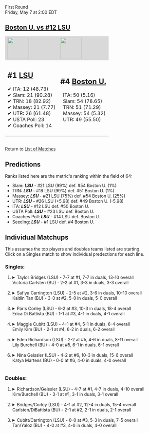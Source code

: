 First Round  
Friday, May 7 at 2:00 EDT
## [Boston U. vs #12 LSU](https://www.ncaa.com/game/5833658) 

<table>  
<tr style="background-color: #d9d9d9 !important"><td><a href="#"><img src="https://www.ncaa.com/sites/default/files/images/logos/schools/l/lsu.70.png" width="70" height="70" /></a></td><td><a href="#"><img src="https://www.ncaa.com/sites/default/files/images/logos/schools/b/boston-u.70.png" width="70" height="70" /></a></td></tr>
<tr><td>  

<h2>#1 <a href="#">LSU</a></h2>  
&#10004; ITA: 12 (48.73)<br>  
&#10004; Slam: 21 (90.28)<br>  
&#10004; TRN: 18 (82.92)<br>  
&#10004; Massey: 21 (7.77)<br>  
&#10004; UTR: 26 (61.48)<br>  
&#10004; USTA Poll: 23<br>  
&#10004; Coaches Poll: 14<br>  
<br>  

</td><td>  

<h2>#4 <a href="#">Boston U.</a></h2>  
&nbsp; ITA: 50 (5.16)<br>  
&nbsp; Slam: 54 (78.65)<br>  
&nbsp; TRN: 51 (71.29)<br>  
&nbsp; Massey: 54 (5.32)<br>  
&nbsp; UTR: 49 (55.50)<br>  
<br>  

</td></tr></table>  


<br>Return to [List of Matches](../index.md)  

## Predictions  

Ranks listed here are the metric's ranking within the field of 64:  
- Slam: ***LSU*** - #21 LSU (99%) def. #54 Boston U. (1%)  
- TRN: ***LSU*** - #18 LSU (99%) def. #51 Boston U. (1%)  
- Massey: ***LSU*** - #21 LSU (75%) def. #54 Boston U. (25%)  
- UTR: ***LSU*** - #26 LSU (+5.98) def. #49 Boston U. (-5.98)  
- ITA: ***LSU*** - #12 LSU def. #50 Boston U.  
- USTA Poll: ***LSU*** - #23 LSU def. Boston U.  
- Coaches Poll: ***LSU*** - #14 LSU def. Boston U.  
- Seeding: ***LSU*** - #1 LSU def. #4 Boston U.  

## Individual Matchups  
This assumes the top players and doubles teams listed are starting.  
Click on a Singles match to show individual predections for each line.  
### Singles:  

<ol>
<li><details>
<summary markdown="span">Taylor Bridges (LSU) - 7-7 at #1, 7-7 in duals, 13-10 overall<br>Victoria Carlsten (BU) - 2-2 at #1, 3-3 in duals, 3-3 overall</summary>
<h4>Predictions</h4><ul>
<li>Slam: <b><i>LSU</i></b> - Bridges (94%) def. Carlsten (6%)</li>  
<li>TRN: <b><i>LSU</i></b> - Bridges (94%) def. Carlsten (6%)</li>  
<li>Massey: <b><i>LSU</i></b> - Bridges (75%) def. Carlsten (25%)</li>  
<li>UTR: <b><i>LSU</i></b> - Bridges (86%) def. Carlsten (14%)</li>  
<li>ITA: <b><i>LSU</i></b> - Bridges (11.61) def. Carlsten (0.00)</li>  
</ul></details>&nbsp;</li>
<li><details>
<summary markdown="span">Safiya Carrington (LSU) - 2-5 at #2, 3-6 in duals, 10-10 overall<br>Kaitlin Tan (BU) - 3-0 at #2, 5-0 in duals, 5-0 overall</summary>
<h4>Predictions</h4><ul>
<li>Slam: <b><i>LSU</i></b> - Carrington (79%) def. Tan (21%)</li>  
<li>TRN: <b><i>LSU</i></b> - Carrington (78%) def. Tan (22%)</li>  
<li>Massey: <b><i>BU</i></b> - Tan (75%) def. Carrington (25%)</li>  
<li>UTR: <b><i>LSU</i></b> - Carrington (91%) def. Tan (9%)</li>  
<li>ITA: <b><i>LSU</i></b> - Carrington (4.09) def. Tan (3.03)</li>  
</ul></details>&nbsp;</li>
<li><details>
<summary markdown="span">Paris Corley (LSU) - 6-2 at #3, 10-3 in duals, 18-4 overall<br>Erica Di Battista (BU) - 1-1 at #3, 4-1 in duals, 4-1 overall</summary>
<h4>Predictions</h4><ul>
<li>Slam: <b><i>LSU</i></b> - Corley (96%) def. Battista (4%)</li>  
<li>TRN: <b><i>LSU</i></b> - Corley (97%) def. Battista (3%)</li>  
<li>Massey: <b><i>LSU</i></b> - Corley (75%) def. Battista (25%)</li>  
<li>UTR: <b><i>LSU</i></b> - Corley (97%) def. Battista (3%)</li>  
<li>ITA: <b><i>LSU</i></b> - Corley (9.83) def. Battista (2.01)</li>  
</ul></details>&nbsp;</li>
<li><details>
<summary markdown="span">Maggie Cubitt (LSU) - 4-1 at #4, 5-1 in duals, 6-4 overall<br>Emily Kim (BU) - 2-1 at #4, 6-2 in duals, 6-2 overall</summary>
<h4>Predictions</h4><ul>
<li>Slam: <b><i>LSU</i></b> - Cubitt (96%) def. Kim (4%)</li>  
<li>TRN: <b><i>LSU</i></b> - Cubitt (96%) def. Kim (4%)</li>  
<li>Massey: <b><i>LSU</i></b> - Cubitt (75%) def. Kim (25%)</li>  
<li>UTR: <b><i>LSU</i></b> - Cubitt (97%) def. Kim (3%)</li>  
<li>ITA: <b><i>BU</i></b> - Kim (2.60) def. Cubitt (2.11)</li>  
</ul></details>&nbsp;</li>
<li><details>
<summary markdown="span">Eden Richardson (LSU) - 2-2 at #5, 4-6 in duals, 8-11 overall<br>Lily Burchell (BU) - 4-0 at #5, 6-1 in duals, 6-1 overall</summary>
<h4>Predictions</h4><ul>
<li>Slam: <b><i>LSU</i></b> - Richardson (94%) def. Burchell (6%)</li>  
<li>TRN: <b><i>LSU</i></b> - Richardson (90%) def. Burchell (10%)</li>  
<li>Massey: <b><i>LSU</i></b> - Richardson (75%) def. Burchell (25%)</li>  
<li>UTR: <b><i>LSU</i></b> - Richardson (90%) def. Burchell (10%)</li>  
<li>ITA: <b><i>BU</i></b> - Burchell (3.12) def. Richardson (1.47)</li>  
</ul></details>&nbsp;</li>
<li><details>
<summary markdown="span">Nina Geissler (LSU) - 4-2 at #6, 10-3 in duals, 15-6 overall<br>Katya Martens (BU) - 0-0 at #6, 4-0 in duals, 4-0 overall</summary>
<h4>Predictions</h4><ul>
<li>Slam: <b><i>LSU</i></b> - Geissler (96%) def. Martens (4%)</li>  
<li>TRN: <b><i>LSU</i></b> - Geissler (95%) def. Martens (5%)</li>  
<li>Massey: <b><i>LSU</i></b> - Geissler (75%) def. Martens (25%)</li>  
<li>UTR: <b><i>LSU</i></b> - Geissler (92%) def. Martens (8%)</li>  
<li>ITA: <b><i>BU</i></b> - Martens (2.51) def. Geissler (2.01)</li>  
</ul></details>&nbsp;</li>
</ol>

### Doubles:  

<ol>
<li><details>
<summary markdown="span">Richardson/Geissler (LSU) - 4-7 at #1, 4-7 in duals, 4-10 overall<br>Kim/Burchell (BU) - 3-1 at #1, 3-1 in duals, 3-1 overall</summary>
We don't have any metrics for doubles matches</details>&nbsp;</li>
<li><details>
<summary markdown="span">Bridges/Corley (LSU) - 4-1 at #2, 12-4 in duals, 15-4 overall<br>Carlsten/DiBattista (BU) - 2-1 at #2, 2-1 in duals, 2-1 overall</summary>
We don't have any metrics for doubles matches</details>&nbsp;</li>
<li><details>
<summary markdown="span">Cubitt/Carrington (LSU) - 0-0 at #3, 5-3 in duals, 7-5 overall<br>Tan/Yaloz (BU) - 4-0 at #3, 4-0 in duals, 4-0 overall</summary>
We don't have any metrics for doubles matches</details>&nbsp;</li>
</ol>
